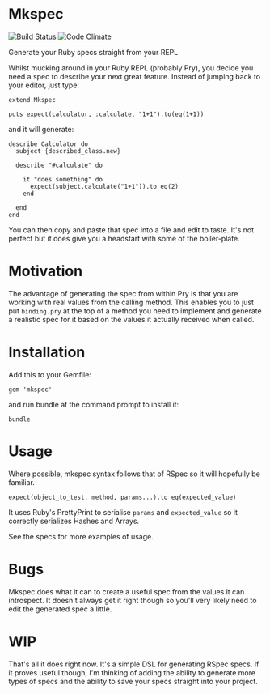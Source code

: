 Mkspec
======
[![Build Status](https://travis-ci.org/ritchiey/mkspec.png?branch=master)](https://travis-ci.org/ritchiey/mkspec)
[![Code Climate](https://codeclimate.com/repos/52b530917e00a45ef600294e/badges/9bce4690fe2eca6f2062/gpa.png)](https://codeclimate.com/repos/52b530917e00a45ef600294e/feed)

Generate your Ruby specs straight from your REPL

Whilst mucking around in your Ruby REPL (probably Pry), you decide you
need a spec to describe your next great feature. Instead of jumping back
to your editor, just type:

    extend Mkspec
    
    puts expect(calculator, :calculate, "1+1").to(eq(1+1))

and it will generate:

    describe Calculator do
      subject {described_class.new}

      describe "#calculate" do

        it "does something" do
          expect(subject.calculate("1+1")).to eq(2)
        end

      end
    end
    
You can then copy and paste that spec into a file and edit to taste. It's not perfect but it does give you a headstart with some of the boiler-plate.

Motivation
==========

The advantage of generating the spec from within Pry is that you are working with real values from the calling method. This enables you to just put `binding.pry` at the top of a method you need to implement and generate a realistic spec for it based on the values it actually received when called.


Installation
============

Add this to your Gemfile:

    gem 'mkspec'

and run bundle at the command prompt to install it:

    bundle


Usage
=====

Where possible, mkspec syntax follows that of RSpec so it will hopefully be familiar.

    expect(object_to_test, method, params...).to eq(expected_value)


It uses Ruby's PrettyPrint to serialise `params` and `expected_value` so it correctly serializes Hashes and Arrays.

See the specs for more examples of usage.


Bugs
====

Mkspec does what it can to create a useful spec from the values it can introspect. It doesn't always get it right though so you'll very likely need to edit the generated spec a little.

WIP
===

That's all it does right now. It's a simple DSL for generating RSpec
specs. If it proves useful though, I'm thinking of adding the ability
to generate more types of specs and the ability to save your specs
straight into your project.
